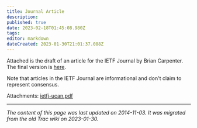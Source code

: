 ```yaml
---
title: Journal Article
description: 
published: true
date: 2023-02-18T01:45:08.980Z
tags: 
editor: markdown
dateCreated: 2023-01-30T21:01:37.088Z
---
```


Attached is the draft of an article for the IETF Journal by Brian Carpenter. The final version is [here](https://www.internetsociety.org/sites/default/files/Journal_10.2_Oct14.pdf).

Note that articles in the IETF Journal are informational and don't claim to represent consensus.

Attachments:
[ietfj-ucan.pdf](/ietfj-ucan.pdf)
&nbsp;
&nbsp;
&nbsp;

---

*The content of this page was last updated on 2014-11-03. It was migrated from the old Trac wiki on 2023-01-30.*